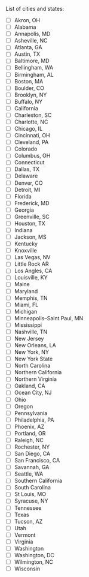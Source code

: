 List of cities and states:

- [ ] Akron, OH
- [ ] Alabama
- [ ] Annapolis, MD
- [ ] Asheville, NC
- [ ] Atlanta, GA
- [ ] Austin, TX
- [ ] Baltimore, MD
- [ ] Bellingham, WA
- [ ] Birmingham, AL
- [ ] Boston, MA
- [ ] Boulder, CO
- [ ] Brooklyn, NY
- [ ] Buffalo, NY
- [ ] California
- [ ] Charleston, SC
- [ ] Charlotte, NC
- [ ] Chicago, IL
- [ ] Cincinnati, OH
- [ ] Cleveland, PA
- [ ] Colorado
- [ ] Columbus, OH
- [ ] Connecticut
- [ ] Dallas, TX
- [ ] Delaware
- [ ] Denver, CO
- [ ] Detroit, MI
- [ ] Florida
- [ ] Frederick, MD
- [ ] Georgia
- [ ] Greenville, SC
- [ ] Houston, TX
- [ ] Indiana
- [ ] Jackson, MS
- [ ] Kentucky
- [ ] Knoxville
- [ ] Las Vegas, NV
- [ ] Little Rock AR
- [ ] Los Angles, CA
- [ ] Louisville, KY
- [ ] Maine
- [ ] Maryland
- [ ] Memphis, TN
- [ ] Miami, FL
- [ ] Michigan
- [ ] Minneapolis–Saint Paul, MN
- [ ] Mississippi
- [ ] Nashville, TN
- [ ] New Jersey
- [ ] New Orleans, LA
- [ ] New York, NY
- [ ] New York State
- [ ] North Carolina
- [ ] Northern California
- [ ] Northern Virginia
- [ ] Oakland, CA
- [ ] Ocean City, NJ
- [ ] Ohio
- [ ] Oregon
- [ ] Pennsylvania
- [ ] Philadelphia, PA
- [ ] Phoenix, AZ
- [ ] Portland, OR
- [ ] Raleigh, NC
- [ ] Rochester, NY
- [ ] San Diego, CA
- [ ] San Francisco, CA
- [ ] Savannah, GA
- [ ] Seattle, WA
- [ ] Southern California
- [ ] South Carolina
- [ ] St Louis, MO
- [ ] Syracuse, NY
- [ ] Tennessee
- [ ] Texas
- [ ] Tucson, AZ
- [ ] Utah
- [ ] Vermont
- [ ] Virginia
- [ ] Washington
- [ ] Washington, DC
- [ ] Wilmington, NC
- [ ] Wisconsin